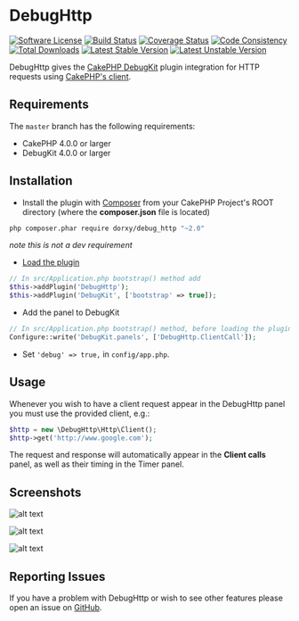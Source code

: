 # DebugHttp

[![Software License](https://img.shields.io/badge/license-MIT-brightgreen.svg?style=flat-square)](LICENSE.txt)
[![Build Status](https://img.shields.io/travis/dorxy/debug_http/master.svg?style=flat-square)](https://travis-ci.org/dorxy/debug_http)
[![Coverage Status](https://img.shields.io/codecov/c/github/dorxy/debug_http.svg?style=flat-square)](https://codecov.io/github/dorxy/debug_http)
[![Code Consistency](https://squizlabs.github.io/PHP_CodeSniffer/analysis/dorxy/debug_http/grade.svg)](http://squizlabs.github.io/PHP_CodeSniffer/analysis/dorxy/debug_http/)
[![Total Downloads](https://img.shields.io/packagist/dt/dorxy/debug_http.svg?style=flat-square)](https://packagist.org/packages/dorxy/debug_http)
[![Latest Stable Version](https://img.shields.io/packagist/v/dorxy/debug_http.svg?style=flat-square&label=stable)](https://packagist.org/packages/dorxy/debug_http)
[![Latest Unstable Version](https://img.shields.io/packagist/vpre/dorxy/debug_http.svg?style=flat-square&label=unstable)](https://packagist.org/packages/dorxy/debug_http)

DebugHttp gives the [CakePHP DebugKit](https://github.com/cakephp/debug_kit) plugin integration for HTTP requests using [CakePHP's client](https://book.cakephp.org/4/en/core-libraries/httpclient.html).

## Requirements

The `master` branch has the following requirements:

* CakePHP 4.0.0 or larger
* DebugKit 4.0.0 or larger

## Installation

* Install the plugin with [Composer](https://getcomposer.org/) from your CakePHP Project's ROOT directory (where the **composer.json** file is located)
```sh
php composer.phar require dorxy/debug_http "~2.0"
```
_note this is not a dev requirement_

* [Load the plugin](https://book.cakephp.org/4/en/plugins.html#loading-a-plugin)
```php
// In src/Application.php bootstrap() method add
$this->addPlugin('DebugHttp');
$this->addPlugin('DebugKit', ['bootstrap' => true]);
```

* Add the panel to DebugKit
```php
// In src/Application.php bootstrap() method, before loading the plugins, add
Configure::write('DebugKit.panels', ['DebugHttp.ClientCall']);
```

* Set `'debug' => true,` in `config/app.php`.

## Usage

Whenever you wish to have a client request appear in the DebugHttp panel you must use the provided client, e.g.:
```php
$http = new \DebugHttp\Http\Client();
$http->get('http://www.google.com');
```

The request and response will automatically appear in the **Client calls** panel, as well as their timing in the Timer panel.

## Screenshots

![alt text](https://github.com/dorxy/debug_http/raw/master/example-images/example-calls.png "Calls panel")

![alt text](https://github.com/dorxy/debug_http/raw/master/example-images/example-expanded.png "Call opened in panel")

![alt text](https://github.com/dorxy/debug_http/raw/master/example-images/example-timer.png "Requests incorporated in Timer panel")

## Reporting Issues

If you have a problem with DebugHttp or wish to see other features please open an issue on [GitHub](https://github.com/dorxy/debug_http/issues).
